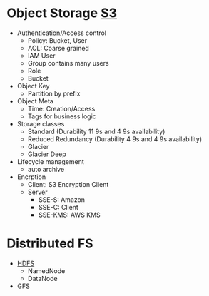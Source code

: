 # Object Storage [S3](https://www.youtube.com/watch?v=VC0k-noNwOU)
* Authentication/Access control
  * Policy: Bucket, User
  * ACL: Coarse grained
  * IAM User
  * Group contains many users
  * Role
  * Bucket
* Object Key
  * Partition by prefix
* Object Meta
  * Time: Creation/Access
  * Tags for business logic
* Storage classes
  * Standard (Durability 11 9s and 4 9s availability)
  * Reduced Redundancy (Durability 4 9s and 4 9s availability)
  * Glacier
  * Glacier Deep
* Lifecycle management
  * auto archive
* Encrption
  * Client: S3 Encryption Client
  * Server
    * SSE-S: Amazon
    * SSE-C: Client
    * SSE-KMS: AWS KMS

# Distributed FS
* [HDFS](https://www.youtube.com/watch?v=GJYEsEEfjvk&t=616s)
  * NamedNode
  * DataNode
 * GFS
